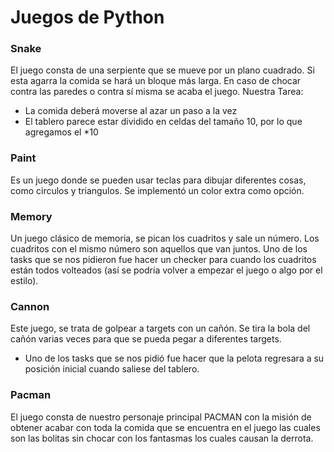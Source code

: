 # Juegos de Python

### Snake
El juego consta de una serpiente que se mueve por un plano cuadrado. Si esta agarra la comida se hará un bloque más larga. En caso de chocar contra las paredes o contra sí misma se acaba el juego.
Nuestra Tarea:
- La comida deberá moverse al azar un paso a la vez
- El tablero parece estar dividido en celdas del tamaño 10, por lo que agregamos el *10

### Paint
Es un juego donde se pueden usar teclas para dibujar diferentes cosas, como circulos y triangulos. 
Se implementó un color extra como opción. 

### Memory
Un juego clásico de memoria, se pican los cuadritos y sale un número. Los cuadritos con el mismo número son aquellos que van juntos. 
Uno de los tasks que se nos pidieron fue hacer un checker para cuando los cuadritos están todos volteados (así se podría volver a empezar el juego o algo por el estilo).

### Cannon
Este juego, se trata de golpear a targets con un cañón.
Se tira la bola del cañón varias veces para que se pueda pegar a diferentes targets. 
- Uno de los tasks que se nos pidió fue hacer que la pelota regresara a su posición inicial cuando saliese del tablero.

### Pacman
El juego consta de nuestro personaje principal PACMAN con la misión de obtener acabar con toda la comida que se encuentra en el juego las cuales son las bolitas sin chocar con los fantasmas los cuales causan la derrota.
